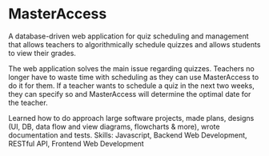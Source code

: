 # MasterAccess
A database-driven web application for quiz scheduling and management that allows teachers to algorithmically schedule quizzes and allows students to view their grades.

The web application solves the main issue regarding quizzes. Teachers no longer have to waste time with scheduling as they can use MasterAccess to do it for them. If a teacher wants to schedule a quiz in the next two weeks, they can specify so and MasterAccess will determine the optimal date for the teacher.

Learned how to do approach large software projects, made plans, designs (UI, DB, data flow and view diagrams, flowcharts & more), wrote documentation and tests.
Skills: Javascript, Backend Web Development, RESTful API, Frontend Web Development

